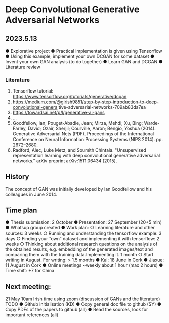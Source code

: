 # Deep Convolutional Generative Adversarial Networks

## 2023.5.13

● Explorative project
● Practical implementation is given using Tensorflow
● Using this example, implement your own DCGAN for some dataset
● Invent your own GAN analysis (to do together)
● Learn GAN and DCGAN
● Literature review

### Literature

1. Tensorflow tutorial: https://www.tensorflow.org/tutorials/generative/dcgan
2. https://medium.com/@girish9851/step-by-step-introduction-to-deep-convolutional-genera
tive-adversarial-networks-709ab83da7ea
3. https://towardsai.net/p/l/generative-ai-gans
4. …
5. Goodfellow, Ian; Pouget-Abadie, Jean; Mirza, Mehdi; Xu, Bing; Warde-Farley, David; Ozair, Sherjil;
Courville, Aaron; Bengio, Yoshua (2014). Generative Adversarial Nets (PDF). Proceedings of the
International Conference on Neural Information Processing Systems (NIPS 2014). pp. 2672–2680.
6. Radford, Alec, Luke Metz, and Soumith Chintala. "Unsupervised representation learning with
  deep convolutional generative adversarial networks." arXiv preprint arXiv:1511.06434 (2015).

  ## History

  The concept of GAN was initially developed by Ian Goodfellow and his colleagues in June 2014.

  ## Time plan

  ● Thesis submission: 2 October
  ● Presentation: 27 September (20+5 min)
  ● Whatsup group created
  ● Work plan:
  ○ Learning literature and other sources: 3 weeks
  ○ Running and understanding the tensorflow example: 3 days
  ○ Finding your “own” dataset and implementing it with tensorflow: 2 weeks
  ○ Thinking about additional research questions on the analysis of the obtained
  results, e.g. embedding of the generated images/text and comparing them with
  the training data.Implementing it. 1 month
  ○ Start writing in August. For writing: > 1.5 months
  ● Kai: 18 June in Cork
  ● Jiaxue: 11 August in Cork
  ● Online meetings ~weekly about 1 hour (max 2 hours)
  ● Time shift: +7 for China

  ## Next meeting:

  21 May 10am Irish time using zoom (discussion of GANs and the literature)
  TODO
  ● Github initialisation (KD)
  ● Copy general doc file to github (SY)
  ● Copy PDFs of the papers to github (all)
  ● Read the sources, look for important references (all)